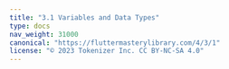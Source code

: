 ```yaml
---
title: "3.1 Variables and Data Types"
type: docs
nav_weight: 31000
canonical: "https://fluttermasterylibrary.com/4/3/1"
license: "© 2023 Tokenizer Inc. CC BY-NC-SA 4.0"
---
```

